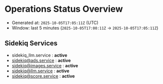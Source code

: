 # Operations Status Overview

- Generated at: `2025-10-05T17:05:11Z` (UTC)
- Window: last 5 minutes (`2025-10-05T17:00:11Z` → `2025-10-05T17:05:11Z`)

## Sidekiq Services
- sidekiq_llm.service : **active**
- sidekiq@ads.service : **active**
- sidekiq@images.service : **active**
- sidekiq@llm.service : **active**
- sidekiq@score.service : **active**

